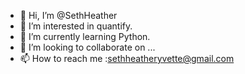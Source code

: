 - 👋 Hi, I’m @SethHeather
- 👀 I’m interested in quantify.
- 🌱 I’m currently learning Python.
- 💞️ I’m looking to collaborate on ...
- 📫 How to reach me :sethheatheryvette@gmail.com

<!---
SethHeather/SethHeather is a ✨ special ✨ repository because its `README.md` (this file) appears on your GitHub profile.
You can click the Preview link to take a look at your changes.
--->
